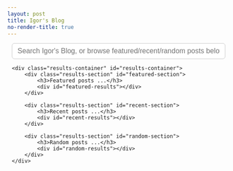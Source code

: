 ```yaml
---
layout: post
title: Igor's Blog
no-render-title: true
---
```


<style>
/* Container styling */
.search-container {
    max-width: 1000px;
    margin: 10px auto;
    padding: 0 10px;
}

/* Style the search input */
.search-input {
    width: 100%;
    padding: 8px 12px;
    font-size: 16px;
    border: 1px solid #ccc;
    border-radius: 6px;
    outline: none;
    box-sizing: border-box;
}

.search-input:focus {
    border-color: #007bff;
    box-shadow: 0 0 0 3px rgba(0,123,255,0.1);
}

/* Results container */
.results-container {
    margin-top: 12px;
}

/* Section styling */
.results-section {
    margin-bottom: 10px;
    border: none;
    border-radius: 0;
    padding: 0;
    background: transparent;
}

.results-section h3 {
    margin: 0 0 3px 0;
    color: #999;
    font-size: 0.8em;
    font-style: italic;
    font-weight: normal;
}

/* Individual result items */
.result-item {
    padding: 4px 0;
    margin-bottom: 4px;
    background: transparent;
    border-radius: 0;
    border: none;
    transition: all 0.2s;
    cursor: pointer;
    line-height: 1.3;
}

.result-item:hover {
    background: #f5f5f5;
    padding-left: 6px;
    transform: none;
}

.result-item a {
    font-weight: 600;
    color: #0066cc;
    text-decoration: none;
    font-size: 1em;
}

.result-item a:hover {
    text-decoration: underline;
}

.result-item .description {
    color: #666;
    font-size: 0.85em;
    line-height: 1.2;
}

/* Highlight matching text */
.highlight {
    background: yellow;
    padding: 2px;
}

/* Mobile optimizations */
@media (max-width: 768px) {
    .search-container {
        margin: 5px auto;
        padding: 0 8px;
    }
    
    .search-input {
        padding: 6px 10px;
        font-size: 15px;
    }
    
    .results-container {
        margin-top: 8px;
    }
    
    .results-section {
        margin-bottom: 6px;
    }
    
    .results-section h3 {
        margin: 0 0 2px 0;
        font-size: 0.75em;
    }
    
    .result-item {
        padding: 3px 0;
        margin-bottom: 2px;
        line-height: 1.2;
    }
    
    .result-item a {
        font-size: 0.95em;
    }
    
    .result-item .description {
        font-size: 0.8em;
        line-height: 1.15;
    }
}
</style>

<div class="search-container">
    <input type="text" class="search-input" id="search-input" placeholder="Search Igor's Blog, or browse featured/recent/random posts below..." />
    
    <div class="results-container" id="results-container">
        <div class="results-section" id="featured-section">
            <h3>Featured posts ...</h3>
            <div id="featured-results"></div>
        </div>
        
        <div class="results-section" id="recent-section">
            <h3>Recent posts ...</h3>
            <div id="recent-results"></div>
        </div>
        
        <div class="results-section" id="random-section">
            <h3>Random posts ...</h3>
            <div id="random-results"></div>
        </div>
    </div>
</div>

<script type="module">
    import { get_recent_posts, get_random_post } from "/assets/js/index.js";
    
    // Algolia configuration
    const appId = "{{ site.algolia.application_id }}";
    const apiKey = "{{ site.algolia.search_only_api_key }}";
    const indexName = "{{ site.algolia.index_name }}";
    
    // Initialize Algolia client
    const searchClient = algoliasearch(appId, apiKey);
    const index = searchClient.initIndex(indexName);
    
    // Function to render a result item
    function renderResultItem(item) {
        const url = item.url + (item.anchor ? `#${item.anchor}` : '');
        const title = item._highlightResult?.title?.value || item.title || '';
        let description = item._highlightResult?.content?.value || item.description || '';
        
        // Truncate description to ~150 characters
        if (description.length > 150) {
            description = description.substring(0, 147) + '...';
        }
        
        return `
            <div class="result-item" onclick="window.location='${url}';">
                <div><a href="${url}">${title}</a> <span class="description">${description}</span></div>
            </div>
        `;
    }
    
    // Function to render basic item (for recent/random)
    function renderBasicItem(item) {
        let description = item.description || '';
        
        // Truncate description to ~150 characters
        if (description.length > 150) {
            description = description.substring(0, 147) + '...';
        }
        
        return `
            <div class="result-item" onclick="window.location='${item.url}';">
                <div><a href="${item.url}">${item.title}</a> <span class="description">${description}</span></div>
            </div>
        `;
    }
    
    // Load initial content
    async function loadInitialContent() {
        // Load featured posts from Algolia
        try {
            const { hits } = await index.search(' ', { 
                hitsPerPage: 3,
                filters: 'NOT tags:family-journal'
            });
            document.getElementById('featured-results').innerHTML = 
                hits.map(renderResultItem).join('');
        } catch (error) {
            console.error('Error loading featured posts:', error);
        }
        
        // Load recent posts
        try {
            const recentPosts = await get_recent_posts(3);
            document.getElementById('recent-results').innerHTML = 
                recentPosts.map(renderBasicItem).join('');
        } catch (error) {
            console.error('Error loading recent posts:', error);
        }
        
        // Load random posts
        try {
            const randomPosts = await Promise.all(
                [1, 2, 3].map(() => get_random_post())
            );
            document.getElementById('random-results').innerHTML = 
                randomPosts.map(renderBasicItem).join('');
        } catch (error) {
            console.error('Error loading random posts:', error);
        }
    }
    
    // Search function
    async function performSearch(query) {
        if (!query || query.trim() === '') {
            // If empty, reload initial content
            loadInitialContent();
            document.getElementById('recent-section').style.display = 'block';
            document.getElementById('random-section').style.display = 'block';
            return;
        }
        
        // Hide recent and random sections when searching
        document.getElementById('recent-section').style.display = 'none';
        document.getElementById('random-section').style.display = 'none';
        
        // Update featured section title
        document.querySelector('#featured-section h3').textContent = 'Search results ...';
        
        try {
            const { hits } = await index.search(query, {
                hitsPerPage: 20,
                filters: 'NOT tags:family-journal',
                highlightPreTag: '<span class="highlight">',
                highlightPostTag: '</span>'
            });
            
            if (hits.length === 0) {
                document.getElementById('featured-results').innerHTML = 
                    '<div class="result-item">No results found. Try different keywords.</div>';
            } else {
                document.getElementById('featured-results').innerHTML = 
                    hits.map(renderResultItem).join('');
            }
        } catch (error) {
            console.error('Search error:', error);
            document.getElementById('featured-results').innerHTML = 
                '<div class="result-item">Error performing search. Please try again.</div>';
        }
    }
    
    // Set up search input handler with debouncing
    let searchTimeout;
    document.getElementById('search-input').addEventListener('input', (e) => {
        clearTimeout(searchTimeout);
        searchTimeout = setTimeout(() => {
            performSearch(e.target.value);
        }, 300);
    });
    
    // Load initial content when page loads
    $(document).ready(() => {
        loadInitialContent();
        document.getElementById('search-input').focus();
    });
</script>
